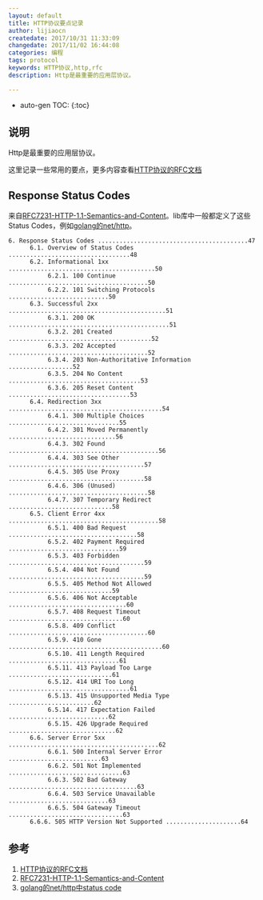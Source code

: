 ```yaml
---
layout: default
title: HTTP协议要点记录
author: lijiaocn
createdate: 2017/10/31 11:33:09
changedate: 2017/11/02 16:44:08
categories: 编程
tags: protocol
keywords: HTTP协议,http,rfc
description: Http是最重要的应用层协议。

---
```


* auto-gen TOC:
{:toc}

## 说明

Http是最重要的应用层协议。

这里记录一些常用的要点，更多内容查看[HTTP协议的RFC文档][1]

## Response Status Codes

来自[RFC7231-HTTP-1.1-Semantics-and-Content][2]。lib库中一般都定义了这些Status Codes，例如[golang的net/http][3]。

	6. Response Status Codes ..........................................47
	      6.1. Overview of Status Codes ..................................48
	      6.2. Informational 1xx .........................................50
	           6.2.1. 100 Continue .......................................50
	           6.2.2. 101 Switching Protocols ............................50
	      6.3. Successful 2xx ............................................51
	           6.3.1. 200 OK .............................................51
	           6.3.2. 201 Created ........................................52
	           6.3.3. 202 Accepted .......................................52
	           6.3.4. 203 Non-Authoritative Information ..................52
	           6.3.5. 204 No Content .....................................53
	           6.3.6. 205 Reset Content ..................................53
	      6.4. Redirection 3xx ...........................................54
	           6.4.1. 300 Multiple Choices ...............................55
	           6.4.2. 301 Moved Permanently ..............................56
	           6.4.3. 302 Found ..........................................56
	           6.4.4. 303 See Other ......................................57
	           6.4.5. 305 Use Proxy ......................................58
	           6.4.6. 306 (Unused) .......................................58
	           6.4.7. 307 Temporary Redirect .............................58
	      6.5. Client Error 4xx ..........................................58
	           6.5.1. 400 Bad Request ....................................58
	           6.5.2. 402 Payment Required ...............................59
	           6.5.3. 403 Forbidden ......................................59
	           6.5.4. 404 Not Found ......................................59
	           6.5.5. 405 Method Not Allowed .............................59
	           6.5.6. 406 Not Acceptable .................................60
	           6.5.7. 408 Request Timeout ................................60
	           6.5.8. 409 Conflict .......................................60
	           6.5.9. 410 Gone ...........................................60
	           6.5.10. 411 Length Required ...............................61
	           6.5.11. 413 Payload Too Large .............................61
	           6.5.12. 414 URI Too Long ..................................61
	           6.5.13. 415 Unsupported Media Type ........................62
	           6.5.14. 417 Expectation Failed ............................62
	           6.5.15. 426 Upgrade Required ..............................62
	      6.6. Server Error 5xx ..........................................62
	           6.6.1. 500 Internal Server Error ..........................63
	           6.6.2. 501 Not Implemented ................................63
	           6.6.3. 502 Bad Gateway ....................................63
	           6.6.4. 503 Service Unavailable ............................63
	           6.6.5. 504 Gateway Timeout ................................63
	      6.6.6. 505 HTTP Version Not Supported .....................64

## 参考

1. [HTTP协议的RFC文档][1]
2. [RFC7231-HTTP-1.1-Semantics-and-Content][2]
3. [golang的net/http中status code][3]

[1]: https://github.com/lijiaocn/Material/tree/master/RFC  "HTTP协议的RFC文档" 
[2]: https://github.com/lijiaocn/Material/blob/master/RFC/rfc7231-HTTP-1.1-Semantics-and-Content.txt "RFC7231-HTTP-1.1-Semantics-and-Content"
[3]: http://golang.org/pkg/net/http/#pkg-constants "golang的net/http中status code"
